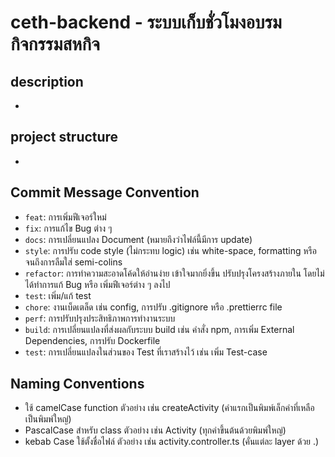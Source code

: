 # ceth-backend - ระบบเก็บชั่วโมงอบรมกิจกรรมสหกิจ

## description
- 

## project structure
- 

##  Commit Message Convention

- `feat`: การเพิ่มฟีเจอร์ใหม่
- `fix`: การแก้ไข Bug ต่าง ๆ
- `docs`: การเปลี่ยนแปลง Document (หมายถึงว่าไฟล์นี้มีการ update)
- `style`: การปรับ code style (ไม่กระทบ logic) เช่น white-space, formatting หรือ จนถึงการลืมใส่ semi-colins
- `refactor`: การทำความสะอาดโค้ดให้อ่านง่าย เข้าใจมากยิ่งขึ้น ปรับปรุงโครงสร้างภายใน โดยไม่ได้ทำการแก้ Bug หรือ เพิ่มฟีเจอร์ต่าง ๆ ลงไป
- `test`: เพิ่ม/แก้ test
- `chore`: งานเบ็ดเตล็ด เช่น config, การปรับ .gitignore หรือ .prettierrc file
- `perf`: การปรับปรุงประสิทธิภาพการทำงานระบบ
- `build`: การเปลี่ยนแปลงที่ส่งผลกับระบบ build เช่น คำสั่ง npm, การเพิ่ม External Dependencies, การปรับ Dockerfile
- `test`: การเปลี่ยนแปลงในส่วนของ Test ที่เราสร้างไว้ เช่น เพิ่ม Test-case


## Naming Conventions	

- ใช้ camelCase function    ตัวอย่าง เช่น  createActivity (คำแรกเป็นพิมพ์เล็กคำที่เหลือเป็นพิมพ์ใหญ่)
- PascalCase สำหรับ class   ตัวอย่าง เช่น  Activity (ทุกคำขึ้นต้นด้วยพิมพ์ใหญ่)
- kebab Case ใช้ตั้งชื่อไฟล์    ตัวอย่าง เช่น  activity.controller.ts (คั่นแต่ละ layer ด้วย .)

